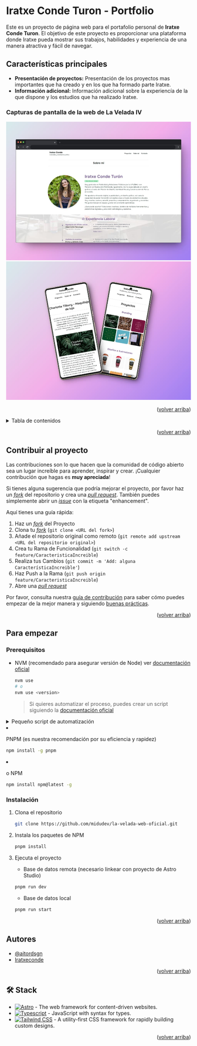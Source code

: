 
# Iratxe Conde Turon - Portfolio

Este es un proyecto de página web para el portafolio personal de **Iratxe Conde Turon**. El objetivo de este proyecto es proporcionar una plataforma donde Iratxe pueda mostrar sus trabajos, habilidades y experiencia de una manera atractiva y fácil de navegar.



## Características principales

- **Presentación de proyectos:** Presentación de los proyectos mas importantes que ha creado y en los que ha formado parte Iratxe.
- **Información adicional:** Información adicional sobre la experiencía de la que dispone y los estudios que ha realizado Iratxe.


### Capturas de pantalla de la web de La Velada IV

![Captura de pantalla en ordenador](https://github.com/aitordsgn/portfolio-iratxe/blob/88b38d994f623ab48683019ccdd4c743200f8843/public/Readme1.jpg)
![Captura de pantalla en móvil](https://github.com/aitordsgn/portfolio-iratxe/blob/88b38d994f623ab48683019ccdd4c743200f8843/public/Readme2.jpg)

<p align="right">(<a href="#readme-top">volver arriba</a>)</p>



<details>
<summary>Tabla de contenidos</summary>

- [Web oficial de La Velada IV](#web-oficial-de-la-velada-iv)
- [Características principales](#características-principales)
  - [Capturas de pantalla de la web de La Velada IV](#capturas-de-pantalla-de-la-web-de-la-velada-iv)
- [Para empezar](#para-empezar)
  - [Prerequisitos](#prerequisitos)
  - [Instalación](#instalación)
- [Contribuir al proyecto](#contribuir-al-proyecto)
  - [Contribuir desde Stackblitz](#contribuir-desde-stackblitz)
- [🛠️ Stack](#️-stack)

</details>

<p align="right">(<a href="#readme-top">volver arriba</a>)</p>


## Contribuir al proyecto

Las contribuciones son lo que hacen que la comunidad de código abierto sea un lugar increíble para aprender, inspirar y crear. ¡Cualquier contribución que hagas es **muy apreciada**!

Si tienes alguna sugerencia que podría mejorar el proyecto, por favor haz un [_fork_](https://github.com/aitordsgn/portfolio-iratxe/fork) del repositorio y crea una [_pull request_](https://github.com/aitordsgn/portfolio-iratxe/pulls). También puedes simplemente abrir un [_issue_](https://github.com/aitordsgn/portfolio-iratxe/issues) con la etiqueta "enhancement".

Aquí tienes una guía rápida:

1. Haz un [_fork_](https://github.com/aitordsgn/portfolio-iratxe/fork) del Proyecto
2. Clona tu [_fork_](https://github.com/aitordsgn/portfolio-iratxe/fork) (`git clone <URL del fork>`)
3. Añade el repositorio original como remoto (`git remote add upstream <URL del repositorio original>`)
4. Crea tu Rama de Funcionalidad (`git switch -c feature/CaracteristicaIncreible`)
5. Realiza tus Cambios (`git commit -m 'Add: alguna CaracterísticaIncreible'`)
6. Haz Push a la Rama (`git push origin feature/CaracteristicaIncreible`)
7. Abre una [_pull request_](https://github.com/aitordsgn/portfolio-iratxe/pulls)

Por favor, consulta nuestra [guía de contribución](https://github.com/aitordsgn/portfolio-iratxe/blob/master/CONTRIBUTING.md) para saber cómo puedes empezar de la mejor manera y siguiendo [buenas prácticas](https://github.com/aitordsgn/portfolio-iratxe/blob/main/CONTRIBUTING.md#buenas-prácticas-).

<p align="right">(<a href="#readme-top">volver arriba</a>)</p>

## Para empezar

### Prerequisitos

- NVM (recomendado para asegurar versión de Node) ver [documentación oficial](https://github.com/nvm-sh/nvm?tab=readme-ov-file#installing-and-updating)

  ```sh
  nvm use
  # o
  nvm use <version>
  ```

  > Si quieres automatizar el proceso, puedes crear un script siguiendo la [documentación oficial](https://github.com/nvm-sh/nvm?tab=readme-ov-file#calling-nvm-use-automatically-in-a-directory-with-a-nvmrc-file)

<details>
	<summary>Pequeño script de automatización</summary>
	
- En Linux/MacOS:
	```sh
	# .bashrc | .zshrc | cualquier archivo de configuración
	# pequeño script para cambiar de version al entrar al directorio
	cd() {
  builtin cd "$@"
		if [[ -f .nvmrc ]]; then
			nvm use > /dev/null
			# Si quieres que te diga la versión
			nvm use
		fi
	}
	```

- En Windows:

  ```powershell
  # $PROFILE
  function Change-Node-Version {
  	param($path)
  	& Set-Location $path
  	$pwd = pwd
  	if ( Test-Path "$pwd\\.nvmrc" ) {
  		$version = Get-Content .nvmrc
  		nvm use $version
  	}
  }
  New-Alias -Name cd -Value Change-Node-Version -Force -Option AllScope
  ```

  </details>

- PNPM (es nuestra recomendación por su eficiencia y rapidez)

  ```sh
  npm install -g pnpm
  ```

- o NPM

  ```sh
  npm install npm@latest -g
  ```

### Instalación

1. Clona el repositorio

   ```sh
   git clone https://github.com/midudev/la-velada-web-oficial.git
   ```

2. Instala los paquetes de NPM

   ```sh
   pnpm install
   ```

3. Ejecuta el proyecto
	 - Base de datos remota (necesario linkear con proyecto de Astro Studio)
   ```sh
   pnpm run dev
   ```
   - Base de datos local
   ```sh
   pnpm run start
   ```
   
<p align="right">(<a href="#readme-top">volver arriba</a>)</p>

## Autores

- [@aitordsgn](https://github.com/aitordsgn)
- [Iratxeconde](https://www.linkedin.com/in/iratxeconde/)

<p align="right">(<a href="#readme-top">volver arriba</a>)</p>


## 🛠️ Stack

- [![Astro][astro-badge]][astro-url] - The web framework for content-driven websites.
- [![Typescript][typescript-badge]][typescript-url] - JavaScript with syntax for types.
- [![Tailwind CSS][tailwind-badge]][tailwind-url] - A utility-first CSS framework for rapidly building custom designs.

<p align="right">(<a href="#readme-top">volver arriba</a>)</p>

[astro-url]: https://astro.build/
[typescript-url]: https://www.typescriptlang.org/
[tailwind-url]: https://tailwindcss.com/
[astro-badge]: https://img.shields.io/badge/Astro-fff?style=for-the-badge&logo=astro&logoColor=bd303a&color=352563
[typescript-badge]: https://img.shields.io/badge/Typescript-007ACC?style=for-the-badge&logo=typescript&logoColor=white&color=blue
[tailwind-badge]: https://img.shields.io/badge/Tailwind-ffffff?style=for-the-badge&logo=tailwindcss&logoColor=38bdf8
